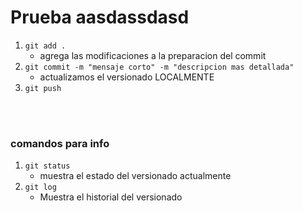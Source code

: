 # Prueba aasdassdasd

1. `git add .`
    - agrega las modificaciones a la preparacion del commit
1. `git commit -m "mensaje corto" -m "descripcion mas detallada"`
    - actualizamos el versionado LOCALMENTE
1. ``git push``

<br>
<br>

### comandos para info
1. ``git status``
    - muestra el estado del versionado actualmente
1. ``git log``
    - Muestra el historial del versionado